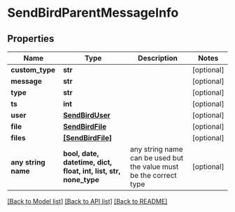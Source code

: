 # SendBirdParentMessageInfo


## Properties
Name | Type | Description | Notes
------------ | ------------- | ------------- | -------------
**custom_type** | **str** |  | [optional] 
**message** | **str** |  | [optional] 
**type** | **str** |  | [optional] 
**ts** | **int** |  | [optional] 
**user** | [**SendBirdUser**](SendBirdUser.md) |  | [optional] 
**file** | [**SendBirdFile**](SendBirdFile.md) |  | [optional] 
**files** | [**[SendBirdFile]**](SendBirdFile.md) |  | [optional] 
**any string name** | **bool, date, datetime, dict, float, int, list, str, none_type** | any string name can be used but the value must be the correct type | [optional]

[[Back to Model list]](../README.md#documentation-for-models) [[Back to API list]](../README.md#documentation-for-api-endpoints) [[Back to README]](../README.md)


